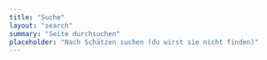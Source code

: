 ```yaml
---
title: "Suche"
layout: "search"
summary: "Seite durchsuchen"
placeholder: "Nach Schätzen suchen (du wirst sie nicht finden)"
---
```

